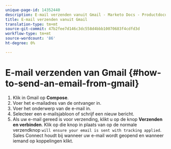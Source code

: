 ```yaml
---
unique-page-id: 14352440
description: E-mail verzenden vanuit Gmail - Marketo Docs - Productdocumentatie
title: E-mail verzenden vanuit Gmail
translation-type: tm+mt
source-git-commit: 47b2fee7d146c3dc558d4bbb10070683f4cdfd3d
workflow-type: tm+mt
source-wordcount: '86'
ht-degree: 0%

---
```



# E-mail verzenden van Gmail {#how-to-send-an-email-from-gmail}

1. Klik in Gmail op **Compose**.
1. Voer het e-mailadres van de ontvanger in.
1. Voer het onderwerp van de e-mail in.
1. Selecteer een e-mailsjabloon of schrijf een nieuw bericht.
1. Als uw e-mail gereed is voor verzending, klikt u op de knop **Verzenden en verbinden**. Klik op die knop in plaats van op de normale verzendknop `will ensure your email is sent with tracking applied`. Sales Connect houdt bij wanneer uw e-mail wordt geopend en wanneer iemand op koppelingen klikt.


